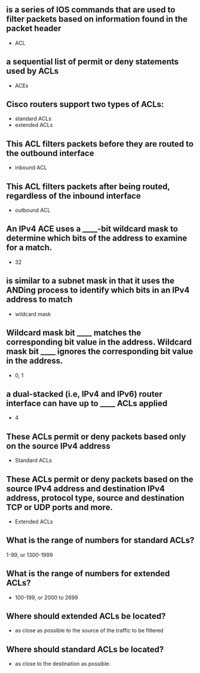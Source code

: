 <!-- Module 4: ACL Concepts -->

## is a series of IOS commands that are used to filter packets based on information found in the packet header

- ACL

## a sequential list of permit or deny statements used by ACLs

- ACEs

## Cisco routers support two types of ACLs:

- standard ACLs
- extended ACLs

## This ACL filters packets before they are routed to the outbound interface

- inbound ACL

## This ACL filters packets after being routed, regardless of the inbound interface

- outbound ACL

## An IPv4 ACE uses a ____-bit wildcard mask to determine which bits of the address to examine for a match.

- 32

## is similar to a subnet mask in that it uses the ANDing process to identify which bits in an IPv4 address to match

- wildcard mask

## Wildcard mask bit ____ matches the corresponding bit value in the address. Wildcard mask bit ____ ignores the corresponding bit value in the address.

- 0, 1

## a dual-stacked (i.e, IPv4 and IPv6) router interface can have up to ____ ACLs applied

- 4

## These ACLs permit or deny packets based only on the source IPv4 address

- Standard ACLs

## These ACLs permit or deny packets based on the source IPv4 address and destination IPv4 address, protocol type, source and destination TCP or UDP ports and more.

- Extended ACLs

## What is the range of numbers for standard ACLs?

1-99, or 1300-1999

## What is the range of numbers for extended ACLs?

- 100-199, or 2000 to 2699

## Where should extended ACLs be located?

- as close as possible to the source of the traffic to be filtered

## Where should standard ACLs be located?

- as close to the destination as possible.

